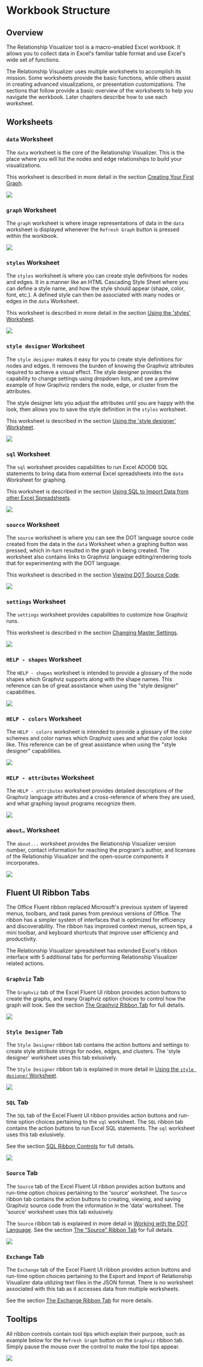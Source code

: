 # Workbook Structure

## Overview

The Relationship Visualizer tool is a macro-enabled Excel workbook. It allows you to collect data in Excel's familiar table format and use Excel's wide set of functions.

The Relationship Visualizer uses multiple worksheets to accomplish its mission. Some worksheets provide the basic functions, while others assist in creating advanced visualizations, or presentation customizations. The sections that follow provide a basic overview of the worksheets to help you navigate the workbook. Later chapters describe how to use each worksheet.

## Worksheets

### `data` Worksheet

The `data` worksheet is the core of the Relationship Visualizer. This is the place where you will list the nodes and edge relationships to build your visualizations.

This worksheet is described in more detail in the section [Creating Your First Graph](#creating-your-first-graph).

![](../media/workbook_data.png)

### `graph` Worksheet

The `graph` worksheet is where image representations of data in the `data` worksheet is displayed whenever the `Refresh Graph` button is pressed within the workbook.

![](../media/worksheet_graph.png)

### `styles` Worksheet

The `styles` worksheet is where you can create style definitions for nodes and edges. It in a manner like an HTML Cascading Style Sheet where you can define a style name, and how the style should appear (shape, color, font, etc.). A defined style can then be associated with many nodes or edges in the `data` Worksheet.

This worksheet is described in more detail in the section [Using the 'styles' Worksheet](#using-the-styles-worksheet).

![](../media/dcde3f7ff71b545453bdd5fa2fd82a07.png)

### `style designer` Worksheet

The `style designer` makes it easy for you to create style definitions for nodes and edges. It removes the burden of knowing the Graphviz attributes required to achieve a visual effect. The style designer provides the capability to change settings using dropdown lists, and see a preview example of how Graphviz renders the node, edge, or cluster from the attributes.

The style designer lets you adjust the attributes until you are happy with the look, then allows you to save the style definition in the `styles` worksheet.

This worksheet is described in the section [Using the 'style designer' Worksheet](#using-the-style-designer-worksheet).

![](../media/41b1a380d9df3c98db8a5c2a97c29c2d.png)

### `sql` Worksheet

The `sql` worksheet provides capabilities to run Excel ADODB SQL statements to bring data from external Excel spreadsheets into the `data` Worksheet for graphing.

This worksheet is described in the section [Using SQL to Import Data from other Excel Spreadsheets](#using-sql-to-import-data-from-other-excel-spreadsheets).

![](../media/86818ae90f2d6663cfe0162d6644664e.png)

### `source` Worksheet

The `source` worksheet is where you can see the DOT language source code created from the data in the `data` Worksheet when a graphing button was pressed, which in-turn resulted in the graph in being created. The worksheet also contains links to Graphviz language editing/rendering tools that for experimenting with the DOT language.

This worksheet is described in the section [Viewing DOT Source Code](#viewing-dot-source-code).

![](../media/f73736ffeac687e0de47f938cf34594c.png)

### `settings` Worksheet

The `settings` worksheet provides capabilities to customize how Graphviz runs.

This worksheet is described in the section [Changing Master Settings](#changing-master-settings).

![](../media/622c7309f0be9d5168052f5ae0133e5e.png)

### `HELP - shapes` Worksheet

The `HELP - shapes` worksheet is intended to provide a glossary of the node shapes which Graphviz supports along with the shape names. This reference can be of great assistance when using the "style designer" capabilities.

![](../media/07d3778963879ccc5d2c6f424938c0f8.png)

### `HELP - colors` Worksheet

The `HELP - colors` worksheet is intended to provide a glossary of the color schemes and color names which Graphviz uses and what the color looks like. This reference can be of great assistance when using the "style designer" capabilities.

![](../media/2f4e53246ea661ec31e649afadc364af.png)

### `HELP - attributes` Worksheet

The `HELP - attributes` worksheet provides detailed descriptions of the Graphviz language attributes and a cross-reference of where they are used, and what graphing layout programs recognize them.

![](../media/d9928b534dff8c8167be874c5bea5704.png)

### `about…` Worksheet

The `about...` worksheet provides the Relationship Visualizer version number, contact information for reaching the program's author, and licenses of the Relationship Visualizer and the open-source components it incorporates.

![](../media/3950ea8ccb505d74e8f77635c9317ab6.png)

## Fluent UI Ribbon Tabs

The Office Fluent ribbon replaced Microsoft's previous system of layered menus, toolbars, and task panes from previous versions of Office. The ribbon has a simpler system of interfaces that is optimized for efficiency and discoverability. The ribbon has improved context menus, screen tips, a mini toolbar, and keyboard shortcuts that improve user efficiency and productivity.

The Relationship Visualizer spreadsheet has extended Excel's ribbon interface with 5 additional tabs for performing Relationship Visualizer related actions.

### `Graphviz` Tab

The `Graphviz` tab of the Excel Fluent UI ribbon provides action buttons to create the graphs, and many Graphviz option choices to control how the graph will look. See the section [The Graphviz Ribbon Tab](#the-graphviz-ribbon-tab) for full details.

![](../media/ffd0f7a7dc56590fe9658b5db6b40a53.png)

### `Style Designer` Tab

The `Style Designer` ribbon tab contains the action buttons and settings to create style attribute strings for nodes, edges, and clusters. The 'style designer' worksheet uses this tab exlusively.

The `Style Designer` ribbon tab is explained in more detail in [Using the `style designer` Worksheet](#using-the-style-designer-worksheet).

![](../media/5220106244e0f94f3a635a1064e95802.png)

### `SQL` Tab

The `SQL` tab of the Excel Fluent UI ribbon provides action buttons and run-time option choices pertaining to the `sql` worksheet. The `SQL` ribbon tab contains the action buttons to run Excel SQL statements. The `sql` worksheet uses this tab exlusively.

See the section [SQL Ribbon Controls](#sql-ribbon-controls) for full details.

![](../media/c5d8b738013cadd2922353dab98502b3.png)

### `Source` Tab

The `Source` tab of the Excel Fluent UI ribbon provides action buttons and run-time option choices pertaining to the 'source' worksheet. The `Source` ribbon tab contains the action buttons to creating, viewing, and saving Graphviz source code from the information in the 'data' worksheet. The 'source' worksheet uses this tab exlusively.

The `Source` ribbon tab is explained in more detail in [Working with the DOT Language](#working-with-the-dot-language). See the section [The "Source" Ribbon Tab](#the-source-ribbon-tab) for full details.

![](../media/886998ce0b76966ec23ee35eeb025b82.png)

### `Exchange` Tab

The `Exchange` tab of the Excel Fluent UI ribbon provides action buttons and run-time option choices pertaining to the Export and Import of Relationship Visualizer data utilizing text files in the JSON format. There is no worksheet associated with this tab as it accesses data from multiple worksheets.

See the section [The Exchange Ribbon Tab](#the-exchange-ribbon-tab) for more details.

## Tooltips

All ribbon controls contain tool tips which explain their purpose, such as example below for the `Refresh Graph` button on the `Graphviz` ribbon tab. Simply pause the mouse over the control to make the tool tips appear.

![](../media/8b599d5bccdd09a30e10c5e61b31c3ac.png)
